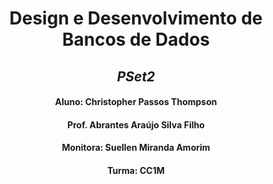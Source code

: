 <div align="center">
  
# **Design e Desenvolvimento de Bancos de Dados**
## *PSet2*
#### Aluno: Christopher Passos Thompson
#### Prof. Abrantes Araújo Silva Filho
#### Monitora: Suellen Miranda Amorim
#### Turma: CC1M
</div>
